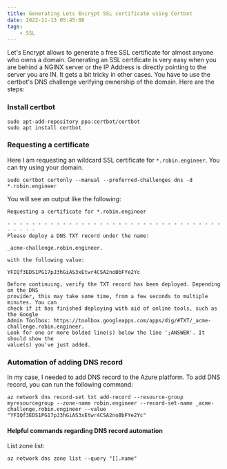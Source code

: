 ```yaml
---
title: Generating Lets Encrypt SSL certificate using Certbot
date: 2022-11-13 05:45:08
tags:
    - SSL
---
```


Let's Encrypt allows to generate a free SSL certificate for almost anyone who owns a domain. Generating an SSL certificate
is very easy when you are behind a NGINX server or the IP Address is directly pointing to the server you are IN.
It gets a bit tricky in other cases. You have to use the certbot's DNS challenge verifying ownership of the domain. Here
are the steps:

<!--more-->

### Install certbot
```
sudo apt-add-repository ppa:certbot/certbot
sudo apt install certbot
```

### Requesting a certificate
Here I am requesting an wildcard SSL certificate for `*.robin.engineer`. You can try using your domain.
```
sudo certbot certonly --manual --preferred-challenges dns -d *.robin.engineer
```

You will see an output like the following:
```
Requesting a certificate for *.robin.engineer

- - - - - - - - - - - - - - - - - - - - - - - - - - - - - - - - - - - - - - - -
Please deploy a DNS TXT record under the name:

_acme-challenge.robin.engineer.

with the following value:

YFIQf3EDS1PG17pJ3hGiAS3xEtwr4CSA2noBbFYe2Yc

Before continuing, verify the TXT record has been deployed. Depending on the DNS
provider, this may take some time, from a few seconds to multiple minutes. You can
check if it has finished deploying with aid of online tools, such as the Google
Admin Toolbox: https://toolbox.googleapps.com/apps/dig/#TXT/_acme-challenge.robin.engineer.
Look for one or more bolded line(s) below the line ';ANSWER'. It should show the
value(s) you've just added.
```

### Automation of adding DNS record
In my case, I needed to add DNS record to the Azure platform. To add DNS record, you can run the following command:

```
az network dns record-set txt add-record --resource-group myresourcegroup --zone-name robin.engineer --record-set-name _acme-challenge.robin.engineer --value "YFIQf3EDS1PG17pJ3hGiAS3xEtwr4CSA2noBbFYe2Yc"
```

#### Helpful commands regarding DNS record automation
List zone list:
```shell
az network dns zone list --query "[].name"
```
